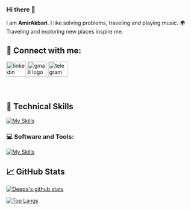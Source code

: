 ### Hi there 👋


I am **AmirAkbari**. I like solving problems, traveling and playing music.
🌍 Traveling and exploring new places inspire me.

## 🤝 Connect with me:
<div>
  <a href="https://www.linkedin.com/in/amir-akbari361/" target="_blank">
    <img src="https://raw.githubusercontent.com/maurodesouza/profile-readme-generator/master/src/assets/icons/social/linkedin/default.svg" width="52" height="40" alt="linkedin logo"  />
  </a> 
    <a href="akbariindustries@gmail.com" target="_blank">
    <img src="https://raw.githubusercontent.com/maurodesouza/profile-readme-generator/master/src/assets/icons/social/gmail/default.svg" width="52" height="40" alt="gmail logo"  />
      </a>
  <a href="https://t.me/amirr_akbarii" target="_blank">
    <img src="https://raw.githubusercontent.com/maurodesouza/profile-readme-generator/master/src/assets/icons/social/telegram/default.svg" width="52" height="40" alt="telegram logo"  />
  </a>
</div>

</br>
</br>


## 💼 Technical Skills
[![My Skills](https://skillicons.dev/icons?i=js,java,python,spring,html,css,mysql,postgres)](https://skillicons.dev)
</br>

### 💻 Software and Tools:
[![My Skills](https://skillicons.dev/icons?i=vscode,visualstudio,postman,git,github,gitlab,docker)](https://skillicons.dev)

## 📈 GitHub Stats 

[![Deepa's github stats](https://github-readme-stats.vercel.app/api?username=amir-akbari361)](https://github.com/amir-akbari361)

[![Top Langs](https://github-readme-stats.vercel.app/api/top-langs/?username=amir-akbari361&layout=compact&hide=css,html)](https://github.com/amir-akbari361)


